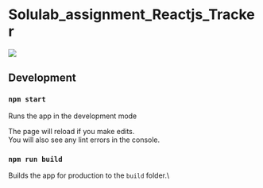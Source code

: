 # Solulab_assignment_Reactjs_Tracker

<img src="./screenshots/example.jpg" />



## Development
### `npm start`

Runs the app in the development mode

The page will reload if you make edits.\
You will also see any lint errors in the console.

### `npm run build`

Builds the app for production to the `build` folder.\
